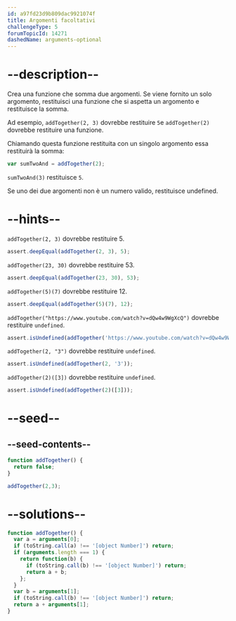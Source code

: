 ```yaml
---
id: a97fd23d9b809dac9921074f
title: Argomenti facoltativi
challengeType: 5
forumTopicId: 14271
dashedName: arguments-optional
---
```


# --description--

Crea una funzione che somma due argomenti. Se viene fornito un solo argomento, restituisci una funzione che si aspetta un argomento e restituisce la somma.

Ad esempio, `addTogether(2, 3)` dovrebbe restituire `5`e `addTogether(2)` dovrebbe restituire una funzione.

Chiamando questa funzione restituita con un singolo argomento essa restituirà la somma:

```js
var sumTwoAnd = addTogether(2);
```

`sumTwoAnd(3)` restituisce `5`.

Se uno dei due argomenti non è un numero valido, restituisce undefined.

# --hints--

`addTogether(2, 3)` dovrebbe restituire 5.

```js
assert.deepEqual(addTogether(2, 3), 5);
```

`addTogether(23, 30)` dovrebbe restituire 53.

```js
assert.deepEqual(addTogether(23, 30), 53);
```

`addTogether(5)(7)` dovrebbe restituire 12.

```js
assert.deepEqual(addTogether(5)(7), 12);
```

`addTogether("https://www.youtube.com/watch?v=dQw4w9WgXcQ")` dovrebbe restituire `undefined`.

```js
assert.isUndefined(addTogether('https://www.youtube.com/watch?v=dQw4w9WgXcQ'));
```

`addTogether(2, "3")` dovrebbe restituire `undefined`.

```js
assert.isUndefined(addTogether(2, '3'));
```

`addTogether(2)([3])` dovrebbe restituire `undefined`.

```js
assert.isUndefined(addTogether(2)([3]));
```

# --seed--

## --seed-contents--

```js
function addTogether() {
  return false;
}

addTogether(2,3);
```

# --solutions--

```js
function addTogether() {
  var a = arguments[0];
  if (toString.call(a) !== '[object Number]') return;
  if (arguments.length === 1) {
    return function(b) {
      if (toString.call(b) !== '[object Number]') return;
      return a + b;
    };
  }
  var b = arguments[1];
  if (toString.call(b) !== '[object Number]') return;
  return a + arguments[1];
}
```
